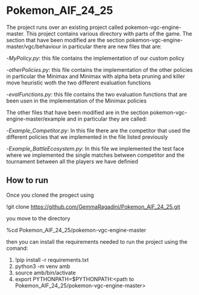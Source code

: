 # Pokemon_AIF_24_25

The project runs over an existing project called pokemon-vgc-engine-master. This project contains various directory with parts of the game. The section that have been modified are the section pokemon-vgc-engine-master/vgc/behaviour in particular there are new files that are:

-*MyPolicy.py*: this file contains the implementation of our custom policy 

-*otherPolicies.py*: this file contains the implementation of the other policies in particular the Minimax and Minimax with alpha beta pruning and killer move heuristic woth the two different evaluation functions

-*evalFunctions.py*: this file contains the two evaluation functions that are been usen in the implementation of the Minimax policies

The other files that have been modified are in the section pokemon-vgc-engine-master/example and in particular they are called:

-*Example_Competitor.py*: In this file there are the competitor that used the different policies that we implemented in the file listed previously

-*Example_BattleEcosystem.py*: In this file we implemented the test face where we implemented the single matches between competitor and the tournament between all the players we have definied

## How to run 

Once you cloned the progect using 

!git clone https://github.com/GemmaRagadini/Pokemon_AIF_24_25.git

you move to the directory 

%cd Pokemon_AIF_24_25/pokemon-vgc-engine-master

then you can install the requirements needed to run the project using the comand: 
1. !pip install -r requirements.txt
2. python3 -m venv amb
3. source amb/bin/activate
4. export PYTHONPATH=$PYTHONPATH:<path to Pokemon_AIF_24_25/pokemon-vgc-engine-master> 
      

